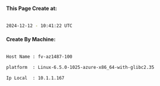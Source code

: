 
   
#### This Page Create at:

```bash

2024-12-12 - 10:41:22 UTC

```

#### Create By Machine:

```bash

Host Name : fv-az1487-100

platform  : Linux-6.5.0-1025-azure-x86_64-with-glibc2.35

Ip Local  : 10.1.1.167

```

